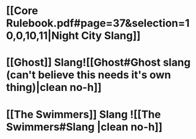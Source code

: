 # [[Core Rulebook.pdf#page=37&selection=10,0,10,11|Night City Slang]]
# [[Ghost]] Slang![[Ghost#Ghost slang (can't believe this needs it's own thing)|clean no-h]]
# [[The Swimmers]] Slang ![[The Swimmers#Slang |clean no-h]]